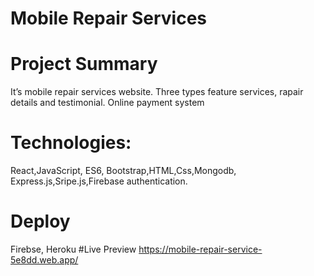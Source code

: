 # Mobile Repair Services
# Project Summary
It’s mobile repair services website.
Three types feature services, rapair details and testimonial.
Online payment system

# Technologies:
React,JavaScript, ES6, Bootstrap,HTML,Css,Mongodb, Express.js,Sripe.js,Firebase authentication.

# Deploy
Firebse, Heroku
#Live Preview
https://mobile-repair-service-5e8dd.web.app/
